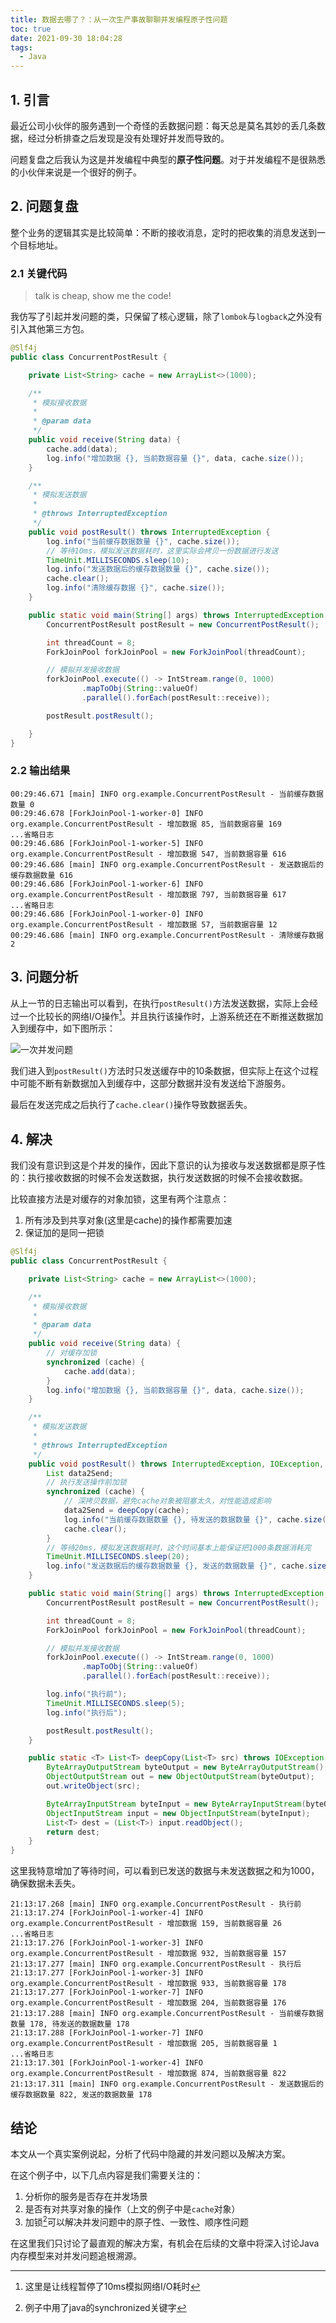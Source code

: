 ```yaml
---
title: 数据去哪了？：从一次生产事故聊聊并发编程原子性问题
toc: true
date: 2021-09-30 18:04:28
tags:
  - Java
---
```


## 1. 引言

最近公司小伙伴的服务遇到一个奇怪的丢数据问题：每天总是莫名其妙的丢几条数据，经过分析排查之后发现是没有处理好并发而导致的。

问题复盘之后我认为这是并发编程中典型的**原子性问题**。对于并发编程不是很熟悉的小伙伴来说是一个很好的例子。

## 2. 问题复盘

整个业务的逻辑其实是比较简单：不断的接收消息，定时的把收集的消息发送到一个目标地址。

### 2.1 关键代码

> talk is cheap, show me the code!

我仿写了引起并发问题的类，只保留了核心逻辑，除了`lombok`与`logback`之外没有引入其他第三方包。

```java
@Slf4j
public class ConcurrentPostResult {

    private List<String> cache = new ArrayList<>(1000);

    /**
     * 模拟接收数据
     * 
     * @param data
     */
    public void receive(String data) {
        cache.add(data);
        log.info("增加数据 {}, 当前数据容量 {}", data, cache.size());
    }

    /**
     * 模拟发送数据
     * 
     * @throws InterruptedException
     */
    public void postResult() throws InterruptedException {
        log.info("当前缓存数据数量 {}", cache.size());
        // 等待10ms，模拟发送数据耗时，这里实际会拷贝一份数据进行发送
        TimeUnit.MILLISECONDS.sleep(10);
        log.info("发送数据后的缓存数据数量 {}", cache.size());
        cache.clear();
        log.info("清除缓存数据 {}", cache.size());
    }

    public static void main(String[] args) throws InterruptedException {
        ConcurrentPostResult postResult = new ConcurrentPostResult();

        int threadCount = 8;
        ForkJoinPool forkJoinPool = new ForkJoinPool(threadCount);

        // 模拟并发接收数据
        forkJoinPool.execute(() -> IntStream.range(0, 1000)
                .mapToObj(String::valueOf)
                .parallel().forEach(postResult::receive));

        postResult.postResult();

    }
}
```

### 2.2 输出结果

```
00:29:46.671 [main] INFO org.example.ConcurrentPostResult - 当前缓存数据数量 0
00:29:46.678 [ForkJoinPool-1-worker-0] INFO org.example.ConcurrentPostResult - 增加数据 85, 当前数据容量 169
...省略日志
00:29:46.686 [ForkJoinPool-1-worker-5] INFO org.example.ConcurrentPostResult - 增加数据 547, 当前数据容量 616
00:29:46.686 [main] INFO org.example.ConcurrentPostResult - 发送数据后的缓存数据数量 616
00:29:46.686 [ForkJoinPool-1-worker-6] INFO org.example.ConcurrentPostResult - 增加数据 797, 当前数据容量 617
...省略日志
00:29:46.686 [ForkJoinPool-1-worker-0] INFO org.example.ConcurrentPostResult - 增加数据 57, 当前数据容量 12
00:29:46.686 [main] INFO org.example.ConcurrentPostResult - 清除缓存数据 2
```

## 3. 问题分析

从上一节的日志输出可以看到，在执行`postResult()`方法发送数据，实际上会经过一个比较长的网络I/O操作[^注1]。并且执行该操作时，上游系统还在不断推送数据加入到缓存中，如下图所示：

![一次并发问题](https://noteedit.oss-cn-beijing.aliyuncs.com/picGo/0259eb7083fd47dd87d36b589a1cfc6b.png)




我们进入到`postResult()`方法时只发送缓存中的10条数据，但实际上在这个过程中可能不断有新数据加入到缓存中，这部分数据并没有发送给下游服务。

最后在发送完成之后执行了`cache.clear()`操作导致数据丢失。

## 4. 解决

我们没有意识到这是个并发的操作，因此下意识的认为接收与发送数据都是原子性的：执行接收数据的时候不会发送数据，执行发送数据的时候不会接收数据。

比较直接方法是对缓存的对象加锁，这里有两个注意点：

1. 所有涉及到共享对象(这里是cache)的操作都需要加速
2. 保证加的是同一把锁

```java
@Slf4j
public class ConcurrentPostResult {

    private List<String> cache = new ArrayList<>(1000);

    /**
     * 模拟接收数据
     *
     * @param data
     */
    public void receive(String data) {
        // 对缓存加锁
        synchronized (cache) {
            cache.add(data);
        }
        log.info("增加数据 {}, 当前数据容量 {}", data, cache.size());
    }

    /**
     * 模拟发送数据
     *
     * @throws InterruptedException
     */
    public void postResult() throws InterruptedException, IOException, ClassNotFoundException {
        List data2Send;
        // 执行发送操作前加锁
        synchronized (cache) {
            // 深拷贝数据，避免cache对象被阻塞太久，对性能造成影响
            data2Send = deepCopy(cache);
            log.info("当前缓存数据数量 {}, 待发送的数据数量 {}", cache.size(), data2Send.size());
            cache.clear();
        }
        // 等待20ms，模拟发送数据耗时，这个时间基本上能保证把1000条数据消耗完
        TimeUnit.MILLISECONDS.sleep(20);
        log.info("发送数据后的缓存数据数量 {}, 发送的数据数量 {}", cache.size(), data2Send.size());
    }

    public static void main(String[] args) throws InterruptedException, IOException, ClassNotFoundException {
        ConcurrentPostResult postResult = new ConcurrentPostResult();

        int threadCount = 8;
        ForkJoinPool forkJoinPool = new ForkJoinPool(threadCount);

        // 模拟并发接收数据
        forkJoinPool.execute(() -> IntStream.range(0, 1000)
                .mapToObj(String::valueOf)
                .parallel().forEach(postResult::receive));

        log.info("执行前");
        TimeUnit.MILLISECONDS.sleep(5);
        log.info("执行后");

        postResult.postResult();
    }

    public static <T> List<T> deepCopy(List<T> src) throws IOException, ClassNotFoundException {
        ByteArrayOutputStream byteOutput = new ByteArrayOutputStream();
        ObjectOutputStream out = new ObjectOutputStream(byteOutput);
        out.writeObject(src);

        ByteArrayInputStream byteInput = new ByteArrayInputStream(byteOutput.toByteArray());
        ObjectInputStream input = new ObjectInputStream(byteInput);
        List<T> dest = (List<T>) input.readObject();
        return dest;
    }
}

```

这里我特意增加了等待时间，可以看到已发送的数据与未发送数据之和为1000，确保数据未丢失。

```
21:13:17.268 [main] INFO org.example.ConcurrentPostResult - 执行前
21:13:17.274 [ForkJoinPool-1-worker-4] INFO org.example.ConcurrentPostResult - 增加数据 159, 当前数据容量 26
...省略日志
21:13:17.276 [ForkJoinPool-1-worker-3] INFO org.example.ConcurrentPostResult - 增加数据 932, 当前数据容量 157
21:13:17.277 [main] INFO org.example.ConcurrentPostResult - 执行后
21:13:17.277 [ForkJoinPool-1-worker-3] INFO org.example.ConcurrentPostResult - 增加数据 933, 当前数据容量 178
21:13:17.277 [ForkJoinPool-1-worker-7] INFO org.example.ConcurrentPostResult - 增加数据 204, 当前数据容量 176
21:13:17.288 [main] INFO org.example.ConcurrentPostResult - 当前缓存数据数量 178, 待发送的数据数量 178
21:13:17.288 [ForkJoinPool-1-worker-7] INFO org.example.ConcurrentPostResult - 增加数据 205, 当前数据容量 1
...省略日志
21:13:17.301 [ForkJoinPool-1-worker-4] INFO org.example.ConcurrentPostResult - 增加数据 874, 当前数据容量 822
21:13:17.311 [main] INFO org.example.ConcurrentPostResult - 发送数据后的缓存数据数量 822, 发送的数据数量 178
```

## 结论

本文从一个真实案例说起，分析了代码中隐藏的并发问题以及解决方案。

在这个例子中，以下几点内容是我们需要关注的：

1. 分析你的服务是否存在并发场景
2. 是否有对共享对象的操作（上文的例子中是`cache`对象）
3. 加锁[^注2]可以解决并发问题中的原子性、一致性、顺序性问题

在这里我们只讨论了最直观的解决方案，有机会在后续的文章中将深入讨论Java内存模型来对并发问题追根溯源。

[^注1]: 这里是让线程暂停了10ms模拟网络I/O耗时
[^注2]:例子中用了java的synchronized关键字
